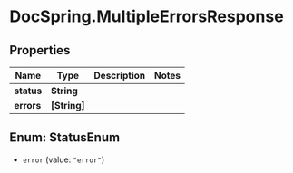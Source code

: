 # DocSpring.MultipleErrorsResponse

## Properties

Name | Type | Description | Notes
------------ | ------------- | ------------- | -------------
**status** | **String** |  | 
**errors** | **[String]** |  | 



## Enum: StatusEnum


* `error` (value: `"error"`)




